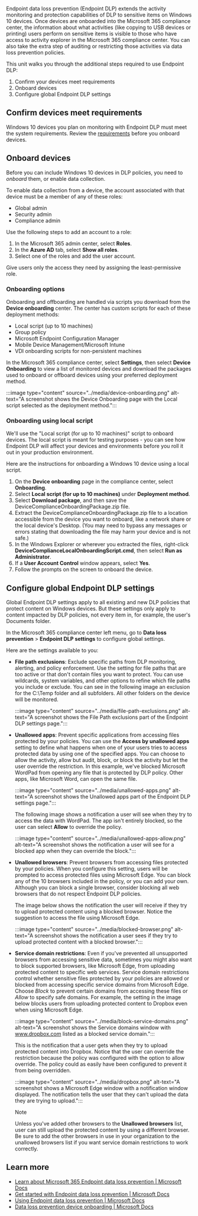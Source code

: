 Endpoint data loss prevention (Endpoint DLP) extends the activity monitoring and protection capabilities of DLP to sensitive items on Windows 10 devices. Once devices are onboarded into the Microsoft 365 compliance center, the information about what activities (like copying to USB devices or printing) users perform on sensitive items is visible to those who have access to activity explorer in the Microsoft 365 compliance center. You can also take the extra step of auditing or restricting those activities via data loss prevention policies.

This unit walks you through the additional steps required to use Endpoint DLP:

1. Confirm your devices meet requirements
2. Onboard devices
3. Configure global Endpoint DLP settings

## Confirm devices meet requirements

Windows 10 devices you plan on monitoring with Endpoint DLP must meet the system requirements. Review the [requirements](/microsoft-365/compliance/endpoint-dlp-getting-started#prepare-your-endpoints) before you onboard devices.

## Onboard devices

Before you can include Windows 10 devices in DLP policies, you need to *onboard* them, or enable data collection.

To enable data collection from a device, the account associated with that device must be a member of any of these roles:

- Global admin
- Security admin
- Compliance admin

Use the following steps to add an account to a role:

1. In the Microsoft 365 admin center, select **Roles**.
2. In the **Azure AD** tab, select **Show all roles**.
3. Select one of the roles and add the user account.

Give users only the access they need by assigning the least-permissive role.

### Onboarding options

Onboarding and offboarding are handled via scripts you download from the **Device onboarding** center. The center has custom scripts for each of these deployment methods:

- Local script (up to 10 machines)
- Group policy
- Microsoft Endpoint Configuration Manager
- Mobile Device Management/Microsoft Intune
- VDI onboarding scripts for non-persistent machines

In the Microsoft 365 compliance center, select **Settings**, then select **Device Onboarding** to view a list of monitored devices and download the packages used to onboard or offboard devices using your preferred deployment method.

:::image type="content" source="../media/device-onboarding.png" alt-text="A screenshot shows the Device Onboarding page with the Local script selected as the deployment method.":::

### Onboarding using local script

We'll use the "Local script (for up to 10 machines)" script to onboard devices. The local script is meant for testing purposes - you can see how Endpoint DLP will affect your devices and environments before you roll it out in your production environment.

Here are the instructions for onboarding a Windows 10 device using a local script.

1. On the **Device onboarding** page in the compliance center, select **Onboarding**.
2. Select **Local script (for up to 10 machines)** under **Deployment method**.
3. Select **Download package**, and then save the DeviceComplianceOnboardingPackage.zip file.
4. Extract the DeviceComplianceOnboardingPackage.zip file to a location accessible from the device you want to onboard, like a network share or the local device's Desktop. (You may need to bypass any messages or errors stating that downloading the file may harm your device and is not safe.)
5. In the Windows Explorer or wherever you extracted the files, right-click **DeviceComplianceLocalOnboardingScript.cmd**, then select **Run as Administrator**.
6. If a **User Account Control** window appears, select **Yes**.
7. Follow the prompts on the screen to onboard the device.

## Configure global Endpoint DLP settings

Global Endpoint DLP settings apply to all existing and new DLP policies that protect content on Windows devices. But these settings only apply to content impacted by DLP policies, not every item in, for example, the user's Documents folder.

In the Microsoft 365 compliance center left menu, go to **Data loss prevention** > **Endpoint DLP settings** to configure global settings.

Here are the settings available to you:

- **File path exclusions**: Exclude specific paths from DLP monitoring, alerting, and policy enforcement. Use the setting for file paths that are too active or that don't contain files you want to protect. You can use wildcards, system variables, and other options to refine which file paths you include or exclude. You can see in the following image an exclusion for the C:\Temp folder and all subfolders. All other folders on the device will be monitored.

   :::image type="content" source="../media/file-path-exclusions.png" alt-text="A screenshot shows the File Path exclusions part of the Endpoint DLP settings page.":::
  
- **Unallowed apps**: Prevent specific applications from accessing files protected by your policies. You can use the **Access by unallowed apps** setting to define what happens when one of your users tries to access protected data by using one of the specified apps. You can choose to allow the activity, allow but audit, block, or block the activity but let the user override the restriction. In this example, we've blocked Microsoft WordPad from opening any file that is protected by DLP policy. Other apps, like Microsoft Word, can open the same file.

   :::image type="content" source="../media/unallowed-apps.png" alt-text="A screenshot shows the Unallowed apps part of the Endpoint DLP settings page.":::

  The following image shows a notification a user will see when they try to access the data with WordPad. The app isn't entirely blocked, so the user can select **Allow** to override the policy.

   :::image type="content" source="../media/unallowed-apps-allow.png" alt-text="A screenshot shows the notification a user will see for a blocked app when they can override the block.":::

- **Unallowed browsers**: Prevent browsers from accessing files protected by your policies. When you configure this setting, users will be prompted to access protected files using Microsoft Edge. You can block any of the 10 browsers included in the policy, or you can add your own. Although you can block a single browser, consider blocking all web browsers that do not respect Endpoint DLP policies.

   The image below shows the notification the user will receive if they try to upload protected content using a blocked browser. Notice the suggestion to access the file using Microsoft Edge.

   :::image type="content" source="../media/blocked-browser.png" alt-text="A screenshot shows the notification a user sees if they try to upload protected content with a blocked browser.":::

- **Service domain restrictions**: Even if you've prevented all unsupported browsers from accessing sensitive data, sometimes you might also want to block supported browsers, like Microsoft Edge, from uploading protected content to specific web services. Service domain restrictions control whether sensitive files protected by your policies are allowed or blocked from accessing specific service domains from Microsoft Edge. Choose *Block* to prevent certain domains from accessing these files or *Allow* to specify safe domains. For example, the setting in the image below blocks users from uploading protected content to Dropbox even when using Microsoft Edge.

   :::image type="content" source="../media/block-service-domains.png" alt-text="A screenshot shows the Service domains window with www.dropbox.com listed as a blocked service domain.":::

   This is the notification that a user gets when they try to upload  protected content into Dropbox. Notice that the user can override the restriction because the policy was configured with the option to allow override. The policy could as easily have been configured to prevent it from being overridden.

   :::image type="content" source="../media/dropbox.png" alt-text="A screenshot shows a Microsoft Edge window with a notification window displayed. The notification tells the user that they can't upload the data they are trying to upload.":::

   >[!NOTE]
   > Unless you've added other browsers to the **Unallowed browsers** list, user can still upload the protected content by using a different browser. Be sure to add the other browsers in use in your organization to the unallowed browsers list if you want service domain restrictions to work correctly.

## Learn more

- [Learn about Microsoft 365 Endpoint data loss prevention | Microsoft Docs](/microsoft-365/compliance/endpoint-dlp-learn-about)
- [Get started with Endpoint data loss prevention | Microsoft Docs](/microsoft-365/compliance/endpoint-dlp-getting-started)
- [Using Endpoint data loss prevention | Microsoft Docs](/microsoft-365/compliance/endpoint-dlp-using)
- [Data loss prevention device onboarding | Microsoft Docs](/microsoft-365/compliance/dlp-configure-endpoints)
